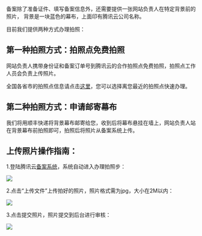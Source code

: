 
备案除了准备证件、填写备案信息外，还需要提供一张网站负责人在特定背景前的照片，
背景是一块蓝色的幕布，上面印有腾讯云公司名称。

目前我们提供两种方式办理拍照：

## 第一种拍照方式：拍照点免费拍照

网站负责人携带身份证和备案订单号到腾讯云的合作拍照点免费拍照，拍照点工作人员会负责上传照片。

全国各省市的拍照点信息请点击[这里](http://console.qcloud.com/beian)，您可以选择离您最近的拍照点快速办理。

## 第二种拍照方式：申请邮寄幕布

我们将用顺丰快递将背景幕布邮寄给您，收到后将幕布悬挂在墙上，网站负责人站在背景幕布前拍照即可，拍照后将照片从备案系统上传。

## 上传照片操作指南：

1.登陆腾讯云[备案系统](https://console.qcloud.com/beian)，系统自动进入办理拍照步：

![](https://mc.qcloudimg.com/static/img/0fc4addf067e116609413cbc59b4104a/paizhao.jpg)

2.点击“上传文件”上传拍好的照片，照片格式需为jpg，大小在2M以内：


![](https://mc.qcloudimg.com/static/img/b3d35be788e9b5738ba63fe7ddd18cb1/shili.jpg)

3.点击提交照片，照片提交到后台进行审核：


![](https://mc.qcloudimg.com/static/img/86fa37178170acf6fb8e6747a282207e/zuihouyizhang.png)

